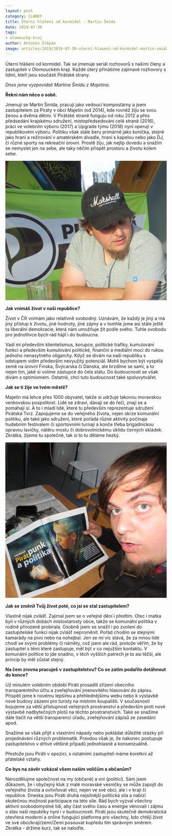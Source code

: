 ```yaml
---
layout: post
category: CLANKY
title: Úterní hlášení od kormidel - Martin Šmída
date: 2019-07-30
tags: 
- olomoucký-kraj
author: Antonín Štěpán
image: articles/2019/2019-07-30-uterni-hlaseni-od-kormidel-martin-smida.jpg  #751x422 pixelu
---
```

Úterní hlášení od kormidel. Tak se jmenuje seriál rozhovorů s našimi členy a zastupiteli v Olomouckém kraji. Každé úterý přinášíme zajímavé rozhovory s lidmi, kteří jsou součástí Pirátské strany.

*Dnes jsme vyzpovídali Martina Šmídu z Majetína.*

**Řekni nám něco o sobě.**

Jmenuji se Martin Šmída, pracuji jako vedoucí kompostárny a jsem zastupitelem za Piráty v obci Majetín (od 2014), kde rovněž žiju se svou ženou a dvěma dětmi. V Pirátské straně funguju od roku 2012 a přes předsedání krajskému sdružení, místopředsedování celé straně (2016), práci ve volebním výboru (2017) a Upgrade týmu (2018) nyní operuji v republikovém výboru. Politiku však stále beru primárně jako koníčka, stejně jako hraní a režírování v amatérském divadle, hraní s kapelou nebo jako DJ, či různé sporty na rekreační úrovni. Prostě žiju, jak nejlíp dovedu a snažím se nemyslet jen na sebe, ale taky něčím přispět prostoru a životu kolem sebe.

![Martin Šmída](/assets/img/miscellaneous/uterni-hlaseni-od-kormidel-martin-smida-1.jpg) 

**Jak vnímáš život v naší republice?**

Život v ČR vnímám jako relativně svobodný. Uznávám, že každý je jiný a má jiný přístup k životu, jiné hodnoty, jiné zájmy a v tomhle jsme asi stále ještě ta liberální demokracie, která nám umožňuje žít podle svého. Tuhle svobodu pro jednotlivce bych rád hájil i do budoucna. 

Vadí mi především klientelismus, korupce, politické trafiky, kumulování funkcí a především kumulování politické, finanční a mediální moci do rukou jednoho nenasytného oligarchy. Když se dívám na naši republiku s odstupem vidím především nevyužitý potenciál. Mohli bychom být vyspělá země na úrovni Finska, Švýcarska či Dánska, ale brzdíme se sami, a to nejen tím, jaké si volíme zástupce do čela státu. Do budoucnosti se však dívám s optimismem. Ostatně, chci tuto budoucnost také spoluvytvářet.

**Jak se ti žije ve tvém městě?**

Majetín má lehce přes 1000 obyvatel, takže si udržuje takovou moravskou venkovskou pospolitost. Lidé se zdraví, dávají se do řeči, znají se a pomáhají si. A to i mladí lidé, které tu především reprezentuje sdružení Pirátská Tvrz. Zapojujeme se do veřejného života, nejen skrze komunální politiku, ale také jako sdružení, které pořádá různé aktivity počínaje hudebním festivalem či sportovními turnaji a konče třeba brigádnickou opravou lavičky,  nátěru mostu či dobrovolnickému úklidu černých skládek. Zkrátka, žijeme tu společně, tak si to tu děláme hezký.

![Martin Šmída](/assets/img/miscellaneous/uterni-hlaseni-od-kormidel-martin-smida-2.jpg) 

**Jak se změnil Tvůj život poté, co jsi se stal zastupitelem?**

Vlastně nijak zvlášť. Zajímal jsem se o veřejné dění i předtím. Otec i matka byli v různých dobách místostarosty obce, takže se komunální politika v rodině přirozeně probírala. Osobně jsem se snažil i po zvolení do zastupitelské funkci nijak zvlášť neproměnit. Pořád chodím se stejnými kamarády na pivo nebo na nohejbal. Jen se mi víc stává, že za mnou lidé chodí se svými problémy či náměty, což jsem ale rád, protože věřím, že by zastupitel s těmi které zastupuje, měl být v co nejužším kontaktu. V komunální politice to jde snadno, v těch vyšších patrech je to asi těžší, ale princip by měl zůstat stejný.

**Na čem zrovna pracuješ v zastupitelstvu? Co se zatím podařilo dotáhnout do konce?**

Už  minulém volebním období Piráti prosadili zřízení obecního transparentního účtu a zveřejňování jmenovitého hlasování do zápisu. Přispěli jsme k novému lepšímu a přehlednějšímu webu nebo k výstavbě nové budovy zázemí pro turisty na místním koupališti. V současnosti bojujeme za větší přístupnost veřejných prostranství a  především proti nové výstavbě nadbytečných plotů na těchto prostranstvích. Také se snažíme dále tlačit na větší transparenci úřadu, zveřejňování zápisů ze zasedání apod.

Snažíme se však přijít s vlastními nápady nebo pokládat důležité otázky při projednávání různých problematik. Pravdou však je, že nakonec postupuje zastupitelstvo v drtivé většině případů jednohlasně a konsenzuálně. 

Přestože jsou Piráti v opozici, s ostatními zastupiteli máme koretkní až přátelské vztahy.

**Co bys na závěr vzkázal všem našim voličům a občanům?**

Nerozdělujme společnost na my (občané) a oni (politici). Sám jsem důkazem, že i obyčejný kluk z malé moravské vesničky se může zapojit do veřejného života a ovlivňovat věci, nejen ve své obci, ale i v kraji či republice. Dneska jsou Piráti druhá nejsilnější politická síla a nabízí skutečnou možnost participace na této síle. Rád bych vyzval všechny aktivní svobodomyslné lidi, aby část svého času a energie věnovali i zájmu o stav naší republiky nyní i v budoucnosti. Piráti jsou skutečně demokratická otevřená moderní a online fungující platforma pro všechny, kdo chtějí život ve své obci/kraji/zemi/Zemi posouvat kupředu tím správným směrem. Zkrátka - držíme kurz, tak se naloďte.
